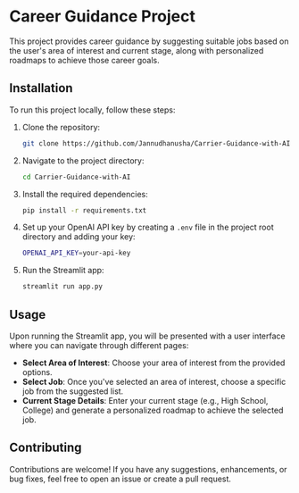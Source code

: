 # Career Guidance Project

This project provides career guidance by suggesting suitable jobs based on the user's area of interest and current stage, along with personalized roadmaps to achieve those career goals.

## Installation

To run this project locally, follow these steps:

1. Clone the repository:

    ```bash
    git clone https://github.com/Jannudhanusha/Carrier-Guidance-with-AI.git
    ```

2. Navigate to the project directory:

    ```bash
    cd Carrier-Guidance-with-AI
    ```

3. Install the required dependencies:

    ```bash
    pip install -r requirements.txt
    ```

4. Set up your OpenAI API key by creating a `.env` file in the project root directory and adding your key:

    ```bash
    OPENAI_API_KEY=your-api-key
    ```

5. Run the Streamlit app:

    ```bash
    streamlit run app.py
    ```

## Usage

Upon running the Streamlit app, you will be presented with a user interface where you can navigate through different pages:

- **Select Area of Interest**: Choose your area of interest from the provided options.
- **Select Job**: Once you've selected an area of interest, choose a specific job from the suggested list.
- **Current Stage Details**: Enter your current stage (e.g., High School, College) and generate a personalized roadmap to achieve the selected job.

## Contributing

Contributions are welcome! If you have any suggestions, enhancements, or bug fixes, feel free to open an issue or create a pull request.
